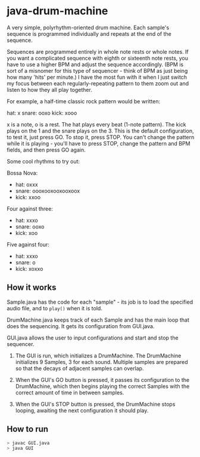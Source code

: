 # java-drum-machine

A very simple, polyrhythm-oriented drum machine. Each sample's sequence is programmed individually and repeats at the end of the sequence. 

Sequences are programmed entirely in whole note rests or whole notes. If you want a complicated sequence with eighth or sixteenth note rests, you have to use a higher BPM and adjust the sequence accordingly. (BPM is sort of a misnomer for this type of sequencer - think of BPM as just being how many 'hits' per minute.) I have the most fun with it when I just switch my focus between each regularly-repeating pattern to them zoom out and listen to how they all play together. 

For example, a half-time classic rock pattern would be written:

hat:    x
snare:  ooxo
kick:   xooo

x is a note, o is a rest. The hat plays every beat (1-note pattern). The kick plays on the 1 and the snare plays on the 3. This is the default configuration, to test it, just press GO. To stop it, press STOP. You can't change the pattern while it is playing - you'll have to press STOP, change the pattern and BPM fields, and then press GO again. 

Some cool rhythms to try out:

Bossa Nova:
- hat:    oxxx
- snare:  oooxooxooxooxoox
- kick:   xxoo

Four against three:
- hat:    xxxo
- snare:  ooxo
- kick:   xoo

Five against four:
- hat:    xxxo
- snare:  o
- kick:   xoxxo

## How it works

Sample.java has the code for each "sample" - its job is to load the specified audio file, and to <code>play()</code> when it is told.

DrumMachine.java keeps track of each Sample and has the main loop that does the sequencing. It gets its configuration from GUI.java.

GUI.java allows the user to input configurations and start and stop the sequencer.

1. The GUI is run, which initializes a DrumMachine. The DrumMachine initializes 9 Samples, 3 for each sound. Multiple samples are prepared so that the decays of adjacent samples can overlap.

2. When the GUI's GO button is pressed, it passes its configuration to the DrumMachine, which then begins playing the correct Samples with the correct amount of time in between samples. 

3. When the GUI's STOP button is pressed, the DrumMachine stops looping, awaiting the next configuration it should play.

## How to run
```bash
> javac GUI.java
> java GUI
```
